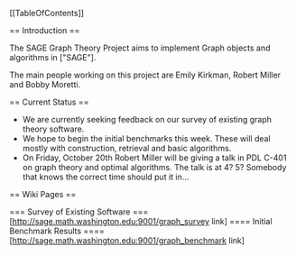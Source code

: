 [[TableOfContents]]

==  Introduction ==

The SAGE Graph Theory Project aims to implement Graph objects and algorithms in ["SAGE"].

The main people working on this project are Emily Kirkman, Robert Miller and Bobby Moretti.

== Current Status ==

 * We are currently seeking feedback on our survey of existing graph theory software.
 * We hope to begin the initial benchmarks this week.  These will deal mostly with construction, retrieval and basic algorithms.
 * On Friday, October 20th Robert Miller will be giving a talk in PDL C-401 on graph theory and optimal algorithms.  The talk is at 4? 5?  Somebody that knows the correct time should put it in...

== Wiki Pages ==

=== Survey of Existing Software ===
   [http://sage.math.washington.edu:9001/graph_survey link]
==== Initial Benchmark Results ====
   [http://sage.math.washington.edu:9001/graph_benchmark link]
